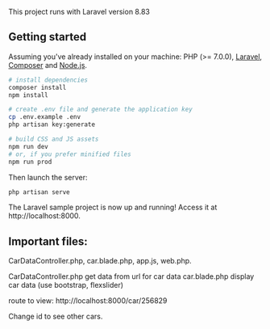 This project runs with Laravel version 8.83

## Getting started

Assuming you've already installed on your machine: PHP (>= 7.0.0), [Laravel](https://laravel.com), [Composer](https://getcomposer.org) and [Node.js](https://nodejs.org).

``` bash
# install dependencies
composer install
npm install

# create .env file and generate the application key
cp .env.example .env
php artisan key:generate

# build CSS and JS assets
npm run dev
# or, if you prefer minified files
npm run prod
```

Then launch the server:

``` bash
php artisan serve
```

The Laravel sample project is now up and running! Access it at http://localhost:8000.



## Important files: 
CarDataController.php, car.blade.php, app.js, web.php.

CarDataController.php get data from url for car data
car.blade.php display car data (use bootstrap, flexslider)

route to view: http://localhost:8000/car/256829

Change id to see other cars.